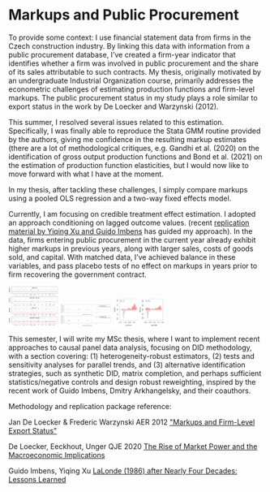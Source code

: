 # Markups and Public Procurement

To provide some context:
I use financial statement data from firms in the Czech construction industry. By linking this data with information from a public procurement database, I’ve created a firm-year indicator that identifies whether a firm was involved in public procurement and the share of its sales attributable to such contracts. My thesis, originally motivated by an undergraduate Industrial Organization course, primarily addresses the econometric challenges of estimating production functions and firm-level markups. The public procurement status in my study plays a role similar to export status in the work by De Loecker and Warzynski (2012).

This summer, I resolved several issues related to this estimation. Specifically, I was finally able to reproduce the Stata GMM routine provided by the authors, giving me confidence in the resulting markup estimates (there are a lot of methodological critiques, e.g. Gandhi et al. (2020) on the identification of gross output production functions and Bond et al. (2021) on the estimation of production function elasticities, but I would now like to move forward with what I have at the moment.

In my thesis, after tackling these challenges, I simply compare markups using a pooled OLS regression and a two-way fixed effects model.

Currently, I am focusing on credible treatment effect estimation. I adopted an approach conditioning on lagged outcome values. (recent [replication material by Yiqing Xu and Guido Imbens](https://github.com/xuyiqing/lalonde) has guided my approach). In the data, firms entering public procurement in the current year already exhibit higher markups in previous years, along with larger sales, costs of goods sold, and capital. With matched data, I’ve achieved balance in these variables, and pass placebo tests of  no effect on markups in years prior to firm recovering the government contract.


<p float="left">

  <img src="/average.png" width="100" /> 
  <img src="/att.png" width="100" />
  <img src="/odds.png" width="100" />
</p>


This semester, I will write my MSc thesis, where I want to implement recent approaches to causal panel data analysis, focusing on DID methodology, with a section covering: (1) heterogeneity-robust estimators, (2) tests and sensitivity analyses for parallel trends, and (3) alternative identification strategies, such as synthetic DID, matrix completion, and perhaps sufficient statistics/negative controls and design robust reweighting, inspired by the recent work of Guido Imbens, Dmitry Arkhangelsky, and their coauthors.



Methodology and replication package reference: 

Jan De Loecker & Frederic Warzynski AER 2012 ["Markups and Firm-Level Export Status"](https://www.aeaweb.org/articles?id=10.1257/aer.102.6.2437)

De Loecker, Eeckhout, Unger QJE 2020 [The Rise of Market Power and the Macroeconomic Implications](https://academic.oup.com/qje/article/135/2/561/5714769?login=true)
    
Guido Imbens, Yiqing Xu [LaLonde (1986) after Nearly Four Decades: Lessons Learned](https://arxiv.org/abs/2406.00827)



